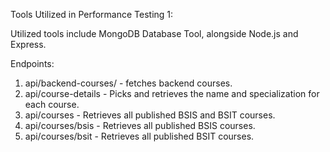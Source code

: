 Tools Utilized in Performance Testing 1:

Utilized tools include MongoDB Database Tool, alongside Node.js and Express.

Endpoints:

1. api/backend-courses/ - fetches backend courses.
2. api/course-details - Picks and retrieves the name and specialization for each course.
3. api/courses - Retrieves all published BSIS and BSIT courses.
4. api/courses/bsis - Retrieves all published BSIS courses.
5. api/courses/bsit - Retrieves all published BSIT courses.
